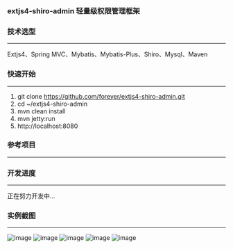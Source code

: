 
### extjs4-shiro-admin 轻量级权限管理框架

### 技术选型
-------------
Extjs4、Spring MVC、Mybatis、Mybatis-Plus、Shiro、Mysql、Maven

### 快速开始
-------------
1. git clone https://github.com/foreyer/extjs4-shiro-admin.git
2. cd ~/extjs4-shiro-admin
3. mvn clean install
4. mvn jetty:run
5. http://localhost:8080

### 参考项目
-------------


### 开发进度
-------------

正在努力开发中...

### 实例截图
-------------
![image](https://github.com/foreyer/extjs4-shiro-admin/blob/master/imgs/0.png)
![image](https://github.com/foreyer/extjs4-shiro-admin/blob/master/imgs/1.png)
![image](https://github.com/foreyer/extjs4-shiro-admin/blob/master/imgs/2.png)
![image](https://github.com/foreyer/extjs4-shiro-admin/blob/master/imgs/3.png)
![image](https://github.com/foreyer/extjs4-shiro-admin/blob/master/imgs/4.png)

